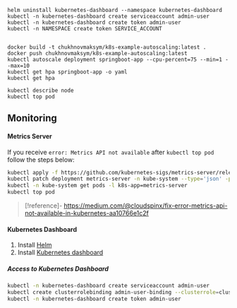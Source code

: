 ```
helm uninstall kubernetes-dashboard --namespace kubernetes-dashboard
kubectl -n kubernetes-dashboard create serviceaccount admin-user
kubectl -n kubernetes-dashboard create token admin-user
kubectl -n NAMESPACE create token SERVICE_ACCOUNT


docker build -t chukhnovmaksym/k8s-example-autoscaling:latest .
docker push chukhnovmaksym/k8s-example-autoscaling:latest
kubectl autoscale deployment springboot-app --cpu-percent=75 --min=1 --max=10
kubectl get hpa springboot-app -o yaml
kubectl get hpa

kubectl describe node
kubectl top pod
```


## Monitoring
#### Metrics Server
If you receive `error: Metrics API not available` after `kubectl top pod` follow the steps below:

```bash
kubectl apply -f https://github.com/kubernetes-sigs/metrics-server/releases/latest/download/components.yaml
kubectl patch deployment metrics-server -n kube-system --type='json' -p='[{"op": "add","path": "/spec/template/spec/hostNetwork","value": true},{"op": "replace","path": "/spec/template/spec/containers/0/args","value": ["--cert-dir=/tmp","--secure-port=4443","--kubelet-preferred-address-types=InternalIP,ExternalIP,Hostname","--kubelet-use-node-status-port","--metric-resolution=15s","--kubelet-insecure-tls"]},{"op": "replace","path": "/spec/template/spec/containers/0/ports/0/containerPort","value": 4443}]'
kubectl -n kube-system get pods -l k8s-app=metrics-server
kubectl top pod
```

> [!reference]-
> https://medium.com/@cloudspinx/fix-error-metrics-api-not-available-in-kubernetes-aa10766e1c2f

#### Kubernetes Dashboard
1) Install [Helm](https://github.com/helm/helm/releases)
2) Install [Kubernetes dashboard](https://kubernetes.io/docs/tasks/access-application-cluster/web-ui-dashboard/)

##### Access to Kubernetes Dashboard
```bash
kubectl -n kubernetes-dashboard create serviceaccount admin-user
kubectl create clusterrolebinding admin-user-binding --clusterrole=cluster-admin --serviceaccount=kubernetes-dashboard:admin-user
kubectl -n kubernetes-dashboard create token admin-user
```